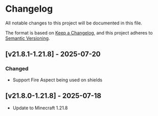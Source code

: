# Changelog
All notable changes to this project will be documented in this file.

The format is based on [Keep a Changelog](https://keepachangelog.com/en/1.0.0/),
and this project adheres to [Semantic Versioning](https://semver.org/spec/v2.0.0.html).

## [v21.8.1-1.21.8] - 2025-07-20
### Changed
- Support Fire Aspect being used on shields

## [v21.8.0-1.21.8] - 2025-07-18
- Update to Minecraft 1.21.8
